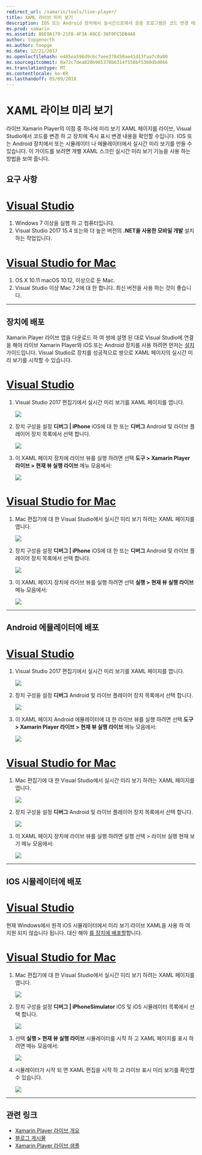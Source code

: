 ```yaml
---
redirect_url: /xamarin/tools/live-player/
title: XAML 라이브 미리 보기
description: IOS 또는 Android 장치에서 실시간으로에서 응용 프로그램은 코드 변경 테스트
ms.prod: xamarin
ms.assetid: 86E9A179-21F8-4F3A-A9CE-36F0FC5DB4A8
author: topgenorth
ms.author: toopge
ms.date: 12/21/2017
ms.openlocfilehash: e485ea596d9c6c7aee378d50ae41d13faa7c0a80
ms.sourcegitcommit: 0a72c7dea020b965378b6314f558bf5360dbd066
ms.translationtype: MT
ms.contentlocale: ko-KR
ms.lasthandoff: 05/09/2018
---
```

# <a name="xaml-live-previewing"></a>XAML 라이브 미리 보기

라이브 Xamarin Player의 이점 중 하나에 미리 보기 XAML 페이지를 라이브, Visual Studio에서 코드를 변경 하 고 장치에 즉시 표시 변경 내용을 확인할 수입니다. IOS 또는 Android 장치에서 또는 시뮬레이터 나 에뮬레이터에서 실시간 미리 보기를 만들 수 있습니다. 이 가이드를 보려면 개별 XAML 스크린 실시간 미리 보기 기능을 사용 하는 방법을 보여 줍니다.

## <a name="requirements"></a>요구 사항

# <a name="visual-studiotabwindows"></a>[Visual Studio](#tab/windows)

1. Windows 7 이상을 실행 하 고 컴퓨터입니다.
2. Visual Studio 2017 15.4 또는와 더 높은 버전의 **.NET을 사용한 모바일 개발** 설치 하는 작업입니다.

# <a name="visual-studio-for-mactabmacos"></a>[Visual Studio for Mac](#tab/macos)

1. OS X 10.11 macOS 10.12, 이상으로 둔 Mac.
2. Visual Studio 이상 Mac 7.2에 대 한 합니다. 최신 버전을 사용 하는 것이 좋습니다.

-----



<a name="deploydevice" />

## <a name="deploying-to-device"></a>장치에 배포

Xamarin Player 라이브 앱을 다운로드 하 여 쌍에 설명 된 대로 Visual Studio에 연결을 해야 라이브 Xamarin Player와 iOS 또는 Android 장치를 사용 하려면 먼저는 [설치](~/tools/live-player/install.md) 가이드입니다. Visual Studio로 장치를 성공적으로 쌍으로 XAML 페이지의 실시간 미리 보기를 시작할 수 있습니다. 

# <a name="visual-studiotabwindows"></a>[Visual Studio](#tab/windows)

1. Visual Studio 2017 편집기에서 실시간 미리 보기를 XAML 페이지를 엽니다.

    ![](live-view-images/vs-image1.png)

2. 장치 구성을 설정 **디버그 | iPhone** iOS에 대 한 또는 **디버그** Android 및 라이브 플레이어 장치 목록에서 선택 합니다.

    ![](live-view-images/vs-image2.png)

3. 이 XAML 페이지 장치에 라이브 뷰를 실행 하려면 선택 **도구 > Xamarin Player 라이브 > 현재 뷰 실행 라이브** 메뉴 모음에서:

    ![](live-view-images/vs-image3.png)

# <a name="visual-studio-for-mactabmacos"></a>[Visual Studio for Mac](#tab/macos)

1. Mac 편집기에 대 한 Visual Studio에서 실시간 미리 보기 하려는 XAML 페이지를 엽니다.

    ![](live-view-images/image1.png)

2. 장치 구성을 설정 **디버그 | iPhone** iOS에 대 한 또는 **디버그** Android 및 라이브 플레이어 장치 목록에서 선택 합니다.

    ![](live-view-images/image2.png)

3. 이 XAML 페이지 장치에 라이브 뷰를 실행 하려면 선택 **실행 > 현재 뷰 실행 라이브** 메뉴 모음에서:

    ![](live-view-images/image3.png)

-----








## <a name="deploying-to-android-emulator"></a>Android 에뮬레이터에 배포

# <a name="visual-studiotabvswin"></a>[Visual Studio](#tab/vswin)

1. Visual Studio 2017 편집기에서 실시간 미리 보기를 XAML 페이지를 엽니다.

    ![](live-view-images/vs-image1.png)

2. 장치 구성을 설정 **디버그** Android 및 라이브 플레이어 장치 목록에서 선택 합니다.

    ![](live-view-images/vs-image4.png)

3. 이 XAML 페이지 Android 에뮬레이터에 대 한 라이브 뷰를 실행 하려면 선택 **도구 > Xamarin Player 라이브 > 현재 뷰 실행 라이브** 메뉴 모음에서:

    ![](live-view-images/vs-image3.png)

# <a name="visual-studio-for-mactabvsmac"></a>[Visual Studio for Mac](#tab/vsmac)

1. Mac 편집기에 대 한 Visual Studio에서 실시간 미리 보기 하려는 XAML 페이지를 엽니다.

    ![](live-view-images/image7.png)

2. 장치 구성을 설정 **디버그** Android 및 라이브 플레이어 장치 목록에서 선택 합니다.

    ![](live-view-images/image6.png)

3. 이 XAML 페이지 장치에 라이브 뷰를 실행 하려면 실행 선택 > 라이브 실행 현재 보기 메뉴 모음에서:

    ![](live-view-images/image3.png)

-----





## <a name="deploying-to-ios-simulator"></a>IOS 시뮬레이터에 배포

# <a name="visual-studiotabvswin"></a>[Visual Studio](#tab/vswin)

현재 Windows에서 원격 iOS 시뮬레이터에서 미리 보기 라이브 XAML을 사용 하 여 지원 되지 않습니다 됩니다. 대신 해야 [를 장치에 배포할](#deploydevice)합니다.

# <a name="visual-studio-for-mactabvsmac"></a>[Visual Studio for Mac](#tab/vsmac)

1. Mac 편집기에 대 한 Visual Studio에서 실시간 미리 보기 하려는 XAML 페이지를 엽니다.

    ![](live-view-images/image1.png)

2. 장치 구성을 설정 **디버그 | iPhoneSimulator** iOS 및 iOS 시뮬레이터 목록에서 선택 합니다.

    ![](live-view-images/image2.png)

3. 선택 **실행 > 현재 뷰 실행 라이브** 시뮬레이터를 시작 하 고 XAML 페이지를 표시 하려면 메뉴 모음에서:

    ![](live-view-images/image4.png)

4. 시뮬레이터가 시작 되 면 XAML 편집을 시작 하 고 라이브 표시 미리 보기를 확인할 수 있습니다.

    ![](live-view-images/image5.png)  

-----








## <a name="related-links"></a>관련 링크

- [Xamarin Player 라이브 개요](https://xamarin.com/live)
- [블로그 게시물](https://blog.xamarin.com/live-player/)
- [Xamarin Player 라이브 샘플](~/tools/live-player/samples.md)
